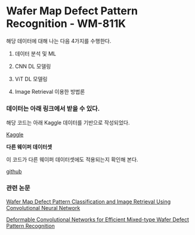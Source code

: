 # Wafer Map Defect Pattern Recognition - WM-811K

해당 데이터에 대해 나는 다음 4가지를 수행한다.

1. 데이터 분석 및 ML

2. CNN DL 모델링 

3. ViT DL 모델링 

4. Image Retrieval 이용한 방법론 


### 데이터는 아래 링크에서 받을 수 있다.

해당 코드는 아래 Kaggle 데이터를 기반으로 작성되었다.

[Kaggle](https://www.kaggle.com/datasets/qingyi/wm811k-wafer-map)

__다른 웨이퍼 데이터셋__

이 코드가 다른 웨이퍼 데이터셋에도 적용되는지 확인해 본다.

[github](https://github.com/Junliangwangdhu/WaferMap/tree/master)

### 관련 논문 

[Wafer Map Defect Pattern Classification and Image Retrieval Using Convolutional Neural Network](https://ieeexplore.ieee.org/stamp/stamp.jsp?tp=&arnumber=8263132)

[Deformable Convolutional Networks for Efficient Mixed-type Wafer Defect Pattern Recognition](https://ieeexplore.ieee.org/abstract/document/9184890)


